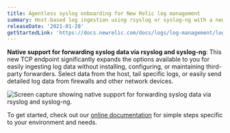 ```yaml
---
title: Agentless syslog onboarding for New Relic log management
summary: Host-based log ingestion using rsyslog or syslog-ng with a new TCP endpoint
releaseDate: '2021-01-28'
getStartedLink: 'https://docs.newrelic.com/docs/logs/log-management/log-api/use-tcp-endpoint-forward-logs-new-relic'
---
```


**Native support for forwarding syslog data via rsyslog and syslog-ng**: This new TCP endpoint significantly expands the options available to you for easily ingesting log data without installing, configuring, or maintaining third-party forwarders. Select data from the host, tail specific logs, or easily send detailed log data from firewalls and other network devices.

![Screen capture showing native support for forwarding syslog data via rsyslog and syslog-ng.](src/images/agentless-syslog.png "agentless-syslog.png")

To get started, check out our [online documentation](https://docs.newrelic.com/docs/logs/log-management/log-api/use-tcp-endpoint-forward-logs-new-relic) for simple steps specific to your environment and needs.
